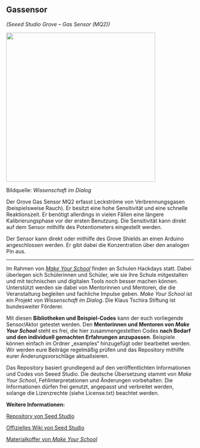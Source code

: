 Gassensor
----
*(Seeed Studio Grove – Gas Sensor (MQ2))*

<img src=https://www.makeyourschool.de/wp-content/uploads/2018/10/11_gassensor-1024x1024.jpg width=400px>

Bildquelle: *Wissenschaft im Dialog*

Der Grove Gas Sensor MQ2 erfasst Leckströme von Verbrennungsgasen (beispielsweise Rauch). Er besitzt eine hohe Sensitivität und eine schnelle Reaktionszeit. Er benötigt allerdings in vielen Fällen eine längere Kalibrierungsphase vor der ersten Benutzung. Die Sensitivität kann direkt auf dem Sensor mithilfe des Potentiometers eingestellt werden.

Der Sensor kann direkt oder mithilfe des Grove Shields an einen Arduino angeschlossen werden. Er gibt dabei die Konzentration über den analogen Pin aus.

----

Im Rahmen von [*Make Your School*](https://www.makeyourschool.de/) finden an Schulen Hackdays statt. Dabei überlegen sich Schülerinnen und Schüler, wie sie ihre Schule mitgestalten und mit technischen und digitalen Tools noch besser machen können. Unterstützt werden sie dabei von Mentorinnen und Mentoren, die die Veranstaltung begleiten und fachliche Impulse geben. *Make Your School* ist ein Projekt von *Wissenschaft im Dialog*. Die Klaus Tschira Stiftung ist bundesweiter Förderer.

Mit diesen **Bibliotheken und Beispiel-Codes** kann der euch vorliegende Sensor/Aktor getestet werden. Den **Mentorinnen und Mentoren von *Make Your School*** steht es frei, die hier zusammengestellten Codes **nach Bedarf und den individuell gemachten Erfahrungen anzupassen**. Beispiele können einfach im Ordner „examples“ hinzugefügt oder bearbeitet werden. Wir werden eure Beiträge regelmäßig prüfen und das Repository mithilfe eurer Änderungsvorschläge aktualisieren.

Das Repository basiert grundlegend auf den veröffentlichten Informationen und Codes von Seeed Studio. Die deutsche Übersetzung stammt von *Make Your School*, Fehlinterpretationen und Änderungen vorbehalten. Die Informationen dürfen frei genutzt, angepasst und verbreitet werden, solange die Lizenzrechte (siehe License.txt) beachtet werden.


**Weitere Informationen:**

[Repository von Seed Studio](https://github.com/Seeed-Studio/Grove_Gas_Sensor)

[Offizielles Wiki von Seed Studio](http://wiki.seeedstudio.com/Grove-Gas_Sensor-MQ2/)

[Materialkoffer von *Make Your School*](https://www.makeyourschool.de/material/gassensor/)
